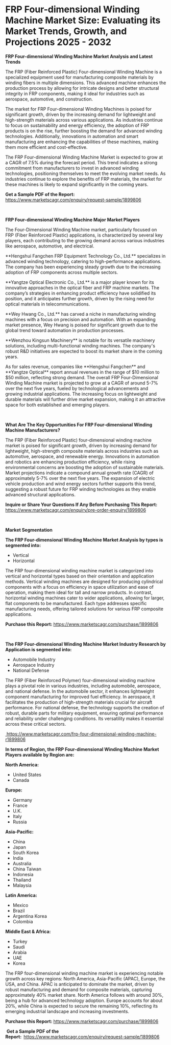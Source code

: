 <p><h1>FRP Four-dimensional Winding Machine Market Size: Evaluating its Market Trends, Growth, and Projections 2025 - 2032</h1></p><p><strong>FRP Four-dimensional Winding Machine Market Analysis and Latest Trends</strong></p>
<p><p>The FRP (Fiber Reinforced Plastic) Four-dimensional Winding Machine is a specialized equipment used for manufacturing composite materials by winding fibers in multiple dimensions. This advanced machine enhances the production process by allowing for intricate designs and better structural integrity in FRP components, making it ideal for industries such as aerospace, automotive, and construction.</p><p>The market for FRP Four-dimensional Winding Machines is poised for significant growth, driven by the increasing demand for lightweight and high-strength materials across various applications. As industries continue to focus on sustainability and energy efficiency, the adoption of FRP products is on the rise, further boosting the demand for advanced winding technologies. Additionally, innovations in automation and smart manufacturing are enhancing the capabilities of these machines, making them more efficient and cost-effective.</p><p>The FRP Four-dimensional Winding Machine Market is expected to grow at a CAGR of 7.5% during the forecast period. This trend indicates a strong commitment from manufacturers to invest in advanced winding technologies, positioning themselves to meet the evolving market needs. As industries continue to explore the benefits of FRP materials, the market for these machines is likely to expand significantly in the coming years.</p></p>
<p><strong>Get a Sample PDF of the Report:&nbsp;</strong> <a href="https://www.marketscagr.com/enquiry/request-sample/1899806?utm_campaign=2667&utm_medium=2&utm_source=Github&utm_content=ia&utm_term=12042025&utm_id=frp-four-dimensional-winding-machine">https://www.marketscagr.com/enquiry/request-sample/1899806</a></p>
<p>&nbsp;</p>
<p><strong>FRP Four-dimensional Winding Machine Major Market Players</strong></p>
<p><p>The Four-Dimensional Winding Machine market, particularly focused on FRP (Fiber Reinforced Plastic) applications, is characterized by several key players, each contributing to the growing demand across various industries like aerospace, automotive, and electrical.</p><p>**Hengshui Fangchen FRP Equipment Technology Co., Ltd.** specializes in advanced winding technology, catering to high-performance applications. The company has been experiencing steady growth due to the increasing adoption of FRP components across multiple sectors.</p><p>**Yangtze Optical Electronic Co., Ltd.** is a major player known for its innovative approaches in the optical fiber and FRP machine markets. The company’s strategies in enhancing product efficiency have solidified its position, and it anticipates further growth, driven by the rising need for optical materials in telecommunications.</p><p>**Wey Hwang Co., Ltd.** has carved a niche in manufacturing winding machines with a focus on precision and automation. With an expanding market presence, Wey Hwang is poised for significant growth due to the global trend toward automation in production processes.</p><p>**Wenzhou Kingsun Machinery** is notable for its versatile machinery solutions, including multi-functional winding machines. The company's robust R&D initiatives are expected to boost its market share in the coming years.</p><p>As for sales revenue, companies like **Hengshui Fangchen** and **Yangtze Optical** report annual revenues in the range of $10 million to $50 million, reflecting strong demand. The overall FRP Four-Dimensional Winding Machine market is projected to grow at a CAGR of around 5-7% over the next five years, fueled by technological advancements and growing industrial applications. The increasing focus on lightweight and durable materials will further drive market expansion, making it an attractive space for both established and emerging players.</p></p>
<p>&nbsp;</p>
<p><strong>What Are The Key Opportunities For FRP Four-dimensional Winding Machine Manufacturers?</strong></p>
<p><p>The FRP (Fiber Reinforced Plastic) four-dimensional winding machine market is poised for significant growth, driven by increasing demand for lightweight, high-strength composite materials across industries such as automotive, aerospace, and renewable energy. Innovations in automation and robotics are enhancing production efficiency, while rising environmental concerns are boosting the adoption of sustainable materials. Market projections indicate a compound annual growth rate (CAGR) of approximately 5-7% over the next five years. The expansion of electric vehicle production and wind energy sectors further supports this trend, suggesting a robust future for FRP winding technologies as they enable advanced structural applications.</p></p>
<p><strong>Inquire or Share Your Questions If Any Before Purchasing This Report:</strong> <a href="https://www.marketscagr.com/enquiry/pre-order-enquiry/1899806?utm_campaign=2667&utm_medium=2&utm_source=Github&utm_content=ia&utm_term=12042025&utm_id=frp-four-dimensional-winding-machine">https://www.marketscagr.com/enquiry/pre-order-enquiry/1899806</a></p>
<p>&nbsp;</p>
<p><strong>Market Segmentation</strong></p>
<p><strong>The FRP Four-dimensional Winding Machine Market Analysis by types is segmented into:</strong></p>
<p><ul><li>Vertical</li><li>Horizontal</li></ul></p>
<p><p>The FRP four-dimensional winding machine market is categorized into vertical and horizontal types based on their orientation and application methods. Vertical winding machines are designed for producing cylindrical components with a focus on efficiency in space utilization and ease of operation, making them ideal for tall and narrow products. In contrast, horizontal winding machines cater to wider applications, allowing for larger, flat components to be manufactured. Each type addresses specific manufacturing needs, offering tailored solutions for various FRP composite applications.</p></p>
<p><strong>Purchase this Report:&nbsp;</strong><a href="https://www.marketscagr.com/purchase/1899806?utm_campaign=2667&utm_medium=2&utm_source=Github&utm_content=ia&utm_term=12042025&utm_id=frp-four-dimensional-winding-machine">https://www.marketscagr.com/purchase/1899806</a></p>
<p>&nbsp;</p>
<p><strong>The FRP Four-dimensional Winding Machine Market Industry Research by Application is segmented into:</strong></p>
<p><ul><li>Automobile Industry</li><li>Aerospace Industry</li><li>National Defense</li></ul></p>
<p><p>The FRP (Fiber Reinforced Polymer) four-dimensional winding machine plays a pivotal role in various industries, including automobile, aerospace, and national defense. In the automobile sector, it enhances lightweight component manufacturing for improved fuel efficiency. In aerospace, it facilitates the production of high-strength materials crucial for aircraft performance. For national defense, the technology supports the creation of robust, durable parts for military equipment, ensuring optimal performance and reliability under challenging conditions. Its versatility makes it essential across these critical sectors.</p></p>
<p><a href="https://www.marketscagr.com/frp-four-dimensional-winding-machine-r1899806?utm_campaign=2667&utm_medium=2&utm_source=Github&utm_content=ia&utm_term=12042025&utm_id=frp-four-dimensional-winding-machine">&nbsp;https://www.marketscagr.com/frp-four-dimensional-winding-machine-r1899806</a></p>
<p><strong>In terms of Region, the FRP Four-dimensional Winding Machine Market Players available by Region are:</strong></p>
<p>
    <p> <strong> North America: </strong>
        <ul>
            <li>United States</li>
            <li>Canada</li>
        </ul>
        </p> 
    <p> <strong> Europe: </strong>
        <ul>
            <li>Germany</li>
            <li>France</li>
            <li>U.K.</li>
            <li>Italy</li>
            <li>Russia</li>
        </ul>
        </p> 
    <p> <strong> Asia-Pacific: </strong>
        <ul>
            <li>China</li>
            <li>Japan</li>
            <li>South Korea</li>
            <li>India</li>
            <li>Australia</li>
            <li>China Taiwan</li>
            <li>Indonesia</li>
            <li>Thailand</li>
            <li>Malaysia</li>
        </ul>
        </p> 
    <p> <strong> Latin America: </strong>
        <ul>
            <li>Mexico</li>
            <li>Brazil</li>
            <li>Argentina Korea</li>
            <li>Colombia</li>
        </ul>
        </p> 
    <p> <strong> Middle East & Africa: </strong>
        <ul>
            <li>Turkey</li>
            <li>Saudi</li>
            <li>Arabia</li>
            <li>UAE</li>
            <li>Korea</li>
        </ul>
    </p>
    </p>
<p><p>The FRP four-dimensional winding machine market is experiencing notable growth across key regions: North America, Asia-Pacific (APAC), Europe, the USA, and China. APAC is anticipated to dominate the market, driven by robust manufacturing and demand for composite materials, capturing approximately 40% market share. North America follows with around 30%, being a hub for advanced technology adoption. Europe accounts for about 20%, while China is expected to secure the remaining 10%, reflecting its emerging industrial landscape and increasing investments.</p></p>
<p><strong>Purchase this Report: </strong><a href="https://www.marketscagr.com/purchase/1899806?utm_campaign=2667&utm_medium=2&utm_source=Github&utm_content=ia&utm_term=12042025&utm_id=frp-four-dimensional-winding-machine">https://www.marketscagr.com/purchase/1899806</a></p>
<p>&nbsp;<strong>Get a Sample PDF of the Report:&nbsp;&nbsp;</strong><a href="https://www.marketscagr.com/enquiry/request-sample/1899806?utm_campaign=2667&utm_medium=2&utm_source=Github&utm_content=ia&utm_term=12042025&utm_id=frp-four-dimensional-winding-machine">https://www.marketscagr.com/enquiry/request-sample/1899806</a></p>
<p><strong></strong></p>
<p><p></p><p></p><p></p></p>
